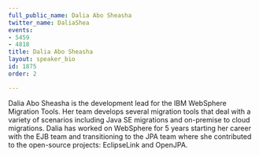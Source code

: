 ```yaml
---
full_public_name: Dalia Abo Sheasha
twitter_name: DaliaShea
events:
- 5459
- 4818
title: Dalia Abo Sheasha
layout: speaker_bio
id: 1875
order: 2

---
```

Dalia Abo Sheasha is the development lead for the IBM WebSphere Migration Tools. Her team develops several migration tools that deal with a variety of scenarios including Java SE migrations and on-premise to cloud migrations. Dalia has worked on WebSphere for 5 years starting her career with the EJB team and transitioning to the JPA team where she contributed to the open-source projects: EclipseLink and OpenJPA.